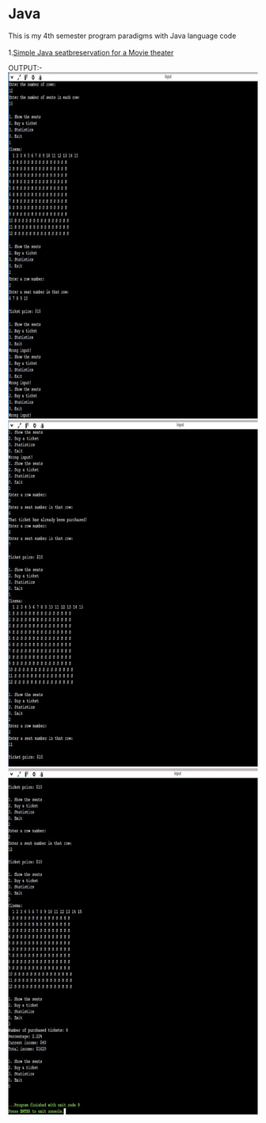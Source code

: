 # Java
This is my 4th semester program paradigms with Java language code<br>
<br>
1.<a href="Cinema.java">Simple Java seatbreservation for a Movie theater</a>

OUTPUT:-<br>
<img src="1.JPG" width="900" height="700"><br>
<img src="2.JPG" width="900" height="700"><br>
<img src="3.JPG" width="900" height="700">
